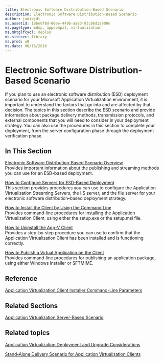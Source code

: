 ```yaml
---
title: Electronic Software Distribution-Based Scenario
description: Electronic Software Distribution-Based Scenario
author: jamiejdt
ms.assetid: 18be0f8d-60ee-449b-aa83-93c86d1a908e
ms.pagetype: mdop, appcompat, virtualization
ms.mktglfcycl: deploy
ms.sitesec: library
ms.prod: w8
ms.date: 06/16/2016
---
```



# Electronic Software Distribution-Based Scenario


If you plan to use an electronic software distribution (ESD) deployment scenario for your Microsoft Application Virtualization environment, it is important to understand the factors that go into and are affected by that decision. The topics in this section describe the ESD scenario and provide information about package delivery methods, transmission protocols, and external components that you will need to consider in your deployment strategy. You can also use the procedures in this section to complete your deployment, from the server configuration phase through the deployment verification phase.

## In This Section


<a href="" id="electronic-software-distribution-based-scenario-overview"></a>[Electronic Software Distribution-Based Scenario Overview](electronic-software-distribution-based-scenario-overview.md)  
Provides important information about the publishing and streaming methods you can use for an ESD-based deployment.

<a href="" id="how-to-configure-servers-for-esd-based-deployment"></a>[How to Configure Servers for ESD-Based Deployment](how-to-configure-servers-for-esd-based-deployment.md)  
This section provides procedures you can use to configure the Application Virtualization Streaming Servers, the IIS server, and the file server for your electronic software distribution–based deployment strategy.

<a href="" id="how-to-install-the-client-by-using-the-command-line"></a>[How to Install the Client by Using the Command Line](how-to-install-the-client-by-using-the-command-line-new.md)  
Provides command-line procedures for installing the Application Virtualization Client, using either the setup.exe or the setup.msi file.

<a href="" id="how-to-uninstall-the-app-v-client"></a>[How to Uninstall the App-V Client](how-to-uninstall-the-app-v-client.md)  
Provides a step-by-step procedure you can use to confirm that the Application Virtualization Client has been installed and is functioning correctly.

<a href="" id="how-to-publish-a-virtual-application-on-the-client"></a>[How to Publish a Virtual Application on the Client](how-to-publish-a-virtual-application-on-the-client.md)  
Provides command-line procedures for publishing an application package, using either Windows Installer or SFTMIME.

## Reference


[Application Virtualization Client Installer Command-Line Parameters](application-virtualization-client-installer-command-line-parameters.md)

## Related Sections


[Application Virtualization Server-Based Scenario](application-virtualization-server-based-scenario.md)

## Related topics


[Application Virtualization Deployment and Upgrade Considerations](application-virtualization-deployment-and-upgrade-considerations.md)

[Stand-Alone Delivery Scenario for Application Virtualization Clients](stand-alone-delivery-scenario-for-application-virtualization-clients.md)

 

 





